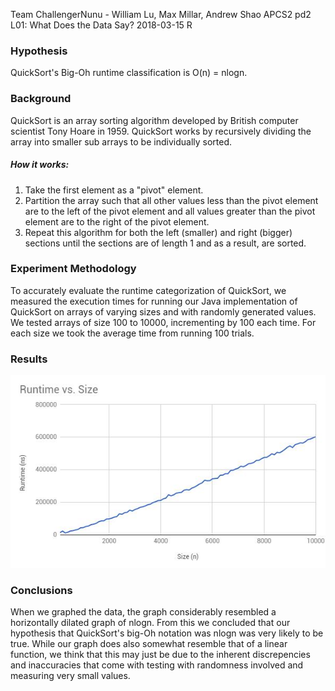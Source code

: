 Team ChallengerNunu - William Lu, Max Millar, Andrew Shao
APCS2 pd2
L01: What Does the Data Say?
2018-03-15 R

### Hypothesis
QuickSort's Big-Oh runtime classification is O(n) = nlogn.

### Background
QuickSort is an array sorting algorithm developed by British computer scientist Tony Hoare in 1959.
QuickSort works by recursively dividing the array into smaller sub arrays to be individually sorted.

##### How it works:
1.	Take the first element as a "pivot" element.
2.	Partition the array such that all other values less than the pivot element 
	are to the left of the pivot element and all values greater than the pivot element 
	are to the right of the pivot element.
3.	Repeat this algorithm for both the left (smaller) and right (bigger) sections
	until the sections are of length 1 and as a result, are sorted.

### Experiment Methodology
To accurately evaluate the runtime categorization of QuickSort,
we measured the execution times for running our Java implementation of QuickSort
 on arrays of varying sizes and with randomly generated values.
We tested arrays of size 100 to 10000, incrementing by 100 each time.
For each size we took the average time from running 100 trials.

### Results
![Runtime vs Size graph](/graph.jpg?raw=true "Graph of Runtime vs Array Size")

### Conclusions
When we graphed the data, the graph considerably resembled a horizontally dilated graph of nlogn.
From this we concluded that our hypothesis that QuickSort's big-Oh notation was nlogn was very likely
to be true. 
While our graph does also somewhat resemble that of a linear function, we think that this may just be 
due to the inherent discrepencies and inaccuracies that come with testing with randomness involved and 
measuring very small values.
